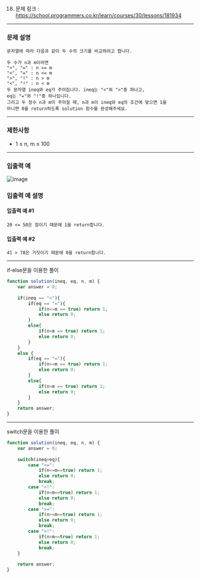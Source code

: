 18. 문제 링크 : https://school.programmers.co.kr/learn/courses/30/lessons/181934
---
### 문제 설명
~~~
문자열에 따라 다음과 같이 두 수의 크기를 비교하려고 합니다.

두 수가 n과 m이라면
">", "=" : n >= m
"<", "=" : n <= m
">", "!" : n > m
"<", "!" : n < m
두 문자열 ineq와 eq가 주어집니다. ineq는 "<"와 ">"중 하나고,
eq는 "="와 "!"중 하나입니다.
그리고 두 정수 n과 m이 주어질 때, n과 m이 ineq와 eq의 조건에 맞으면 1을
아니면 0을 return하도록 solution 함수를 완성해주세요.
~~~
---
### 제한사항
- 1 ≤ n, m ≤ 100
---
### 입출력 예
![image](https://github.com/Leejinuk123/ProgrammersCodingTest/assets/50895677/c60d68be-8d4a-4538-af4d-f3c487e7ed6a)

### 입출력 예 설명
#### 입출력 예 #1
~~~
20 <= 50은 참이기 때문에 1을 return합니다.
~~~
#### 입출력 예 #2
~~~
41 > 78은 거짓이기 때문에 0을 return합니다.
~~~
---
if-else문을 이용한 풀이
~~~js
function solution(ineq, eq, n, m) {
    var answer = 0;
    
    if(ineq == "<"){
        if(eq == "="){
            if(n<=m == true) return 1;
            else return 0;
        }
        else{
            if(n<m == true) return 1;
            else return 0;
        } 
    }
    else {
        if(eq == "="){
            if(n>=m == true) return 1;
            else return 0;
        }
        else{
            if(n>m == true) return 1;
            else return 0;
        }
    }
    return answer;
}
~~~
---
switch문을 이용한 풀이
~~~js
function solution(ineq, eq, n, m) {
    var answer = 0;
    
    switch(ineq+eq){
        case "<=":
            if(n<=m==true) return 1;
            else return 0;
            break;
        case "<!":
            if(n<m==true) return 1;
            else return 0;
            break;
        case ">=":
            if(n>=m==true) return 1;
            else return 0;
            break;
        case ">!":
            if(n>m==true) return 1;
            else return 0;
            break;
    }
    
    return answer;
}
~~~
